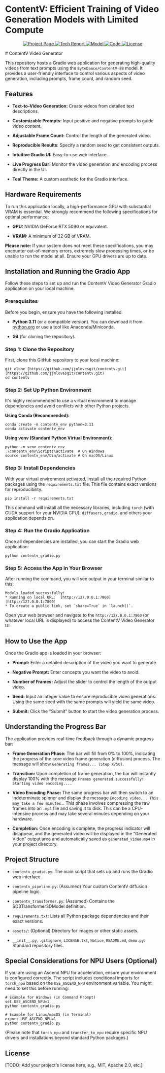 # ContentV: Efficient Training of Video Generation Models with Limited Compute

<div align="center">
<p align="center">
  <a href="https://contentv.github.io">
    <img
      src="https://img.shields.io/badge/Gallery-Project Page-0A66C2?logo=googlechrome&logoColor=blue"
      alt="Project Page"
    />
  </a>
  <a href='https://arxiv.org/abs/2506.05343'>
    <img
      src="https://img.shields.io/badge/Tech Report-ArXiv-red?logo=arxiv&logoColor=red"
      alt="Tech Report"
    />
  </a>
  <a href="https://huggingface.co/ByteDance/ContentV-8B">
    <img 
        src="https://img.shields.io/badge/HuggingFace-Model-yellow?logo=huggingface&logoColor=yellow" 
        alt="Model"
    />
  </a>
  <a href="https://github.com/bytedance/ContentV">
    <img 
        src="https://img.shields.io/badge/Code-GitHub-orange?logo=github&logoColor=white" 
        alt="Code"
    />
  </a>
  <a href="https://www.apache.org/licenses/LICENSE-2.0">
    <img
      src="https://img.shields.io/badge/License-Apache 2.0-5865F2?logo=apache&logoColor=purple"
      alt="License"
    />
  </a>
</p>
</div>
# ContentV Video Generator

This repository hosts a Gradio web application for generating high-quality videos from text prompts using the `ByteDance/ContentV-8B` model. It provides a user-friendly interface to control various aspects of video generation, including prompts, frame count, and random seed.

## Features

* **Text-to-Video Generation:** Create videos from detailed text descriptions.

* **Customizable Prompts:** Input positive and negative prompts to guide video content.

* **Adjustable Frame Count:** Control the length of the generated video.

* **Reproducible Results:** Specify a random seed to get consistent outputs.

* **Intuitive Gradio UI:** Easy-to-use web interface.

* **Live Progress Bar:** Monitor the video generation and encoding process directly in the UI.

* **Teal Theme:** A custom aesthetic for the Gradio interface.

## Hardware Requirements

To run this application locally, a high-performance GPU with substantial VRAM is essential. We strongly recommend the following specifications for optimal performance:

* **GPU:** NVIDIA GeForce RTX 5090 or equivalent.

* **VRAM:** A minimum of 32 GB of VRAM.

**Please note:** If your system does not meet these specifications, you may encounter out-of-memory errors, extremely slow processing times, or be unable to run the model at all. Ensure your GPU drivers are up to date.

## Installation and Running the Gradio App

Follow these steps to set up and run the ContentV Video Generator Gradio application on your local machine.

### Prerequisites

Before you begin, ensure you have the following installed:

* **Python 3.11** (or a compatible version). You can download it from [python.org](https://www.python.org/) or use a tool like Anaconda/Miniconda.

* **Git** (for cloning the repository).

### Step 1: Clone the Repository

First, clone this GitHub repository to your local machine:

```
git clone [https://github.com/jjmlovesgit/contentv.git](https://github.com/jjmlovesgit/contentv.git)
cd contentv

```

### Step 2: Set Up Python Environment

It's highly recommended to use a virtual environment to manage dependencies and avoid conflicts with other Python projects.

**Using Conda (Recommended):**

```
conda create -n contentv_env python=3.11
conda activate contentv_env

```

**Using venv (Standard Python Virtual Environment):**

```
python -m venv contentv_env
.\contentv_env\Scripts\activate  # On Windows
source contentv_env/bin/activate # On macOS/Linux

```

### Step 3: Install Dependencies

With your virtual environment activated, install all the required Python packages using the `requirements.txt` file. This file contains exact versions for reproducibility.

```
pip install -r requirements.txt

```

This command will install all the necessary libraries, including `torch` (with CUDA support for your NVIDIA GPU), `diffusers`, `gradio`, and others your application depends on.

### Step 4: Run the Gradio Application

Once all dependencies are installed, you can start the Gradio web application:

```
python contentv_gradio.py

```

### Step 5: Access the App in Your Browser

After running the command, you will see output in your terminal similar to this:

```
Models loaded successfully!
* Running on local URL:  [http://127.0.0.1:7860](http://127.0.0.1:7860)
* To create a public link, set `share=True` in `launch()`.

```

Open your web browser and navigate to the `http://127.0.0.1:7860` (or whatever local URL is displayed) to access the ContentV Video Generator UI.

## How to Use the App

Once the Gradio app is loaded in your browser:

* **Prompt:** Enter a detailed description of the video you want to generate.

* **Negative Prompt:** Enter concepts you want the video to avoid.

* **Number of Frames:** Adjust the slider to control the length of the output video.

* **Seed:** Input an integer value to ensure reproducible video generations. Using the same seed with the same prompts will yield the same video.

* **Submit:** Click the "Submit" button to start the video generation process.

## Understanding the Progress Bar

The application provides real-time feedback through a dynamic progress bar:

* **Frame Generation Phase:** The bar will fill from 0% to 100%, indicating the progress of the core video frame generation (diffusion) process. The message will show `Generating frames... (Step X/50)`.

* **Transition:** Upon completion of frame generation, the bar will instantly display 100% with the message `Frames generated successfully! Starting video encoding....`

* **Video Encoding Phase:** The same progress bar will then switch to an indeterminate spinner and display the message `Encoding video... This may take a few minutes.`. This phase involves compressing the raw frames into an `.mp4` file and saving it to disk. This can be a CPU-intensive process and may take several minutes depending on your hardware.

* **Completion:** Once encoding is complete, the progress indicator will disappear, and the generated video will be displayed in the "Generated Video" output area and automatically saved as `generated_video.mp4` in your project directory.

## Project Structure

* `contentv_gradio.py`: The main script that sets up and runs the Gradio web interface.

* `contentv_pipeline.py`: (Assumed) Your custom ContentV diffusion pipeline logic.

* `contentv_transformer.py`: (Assumed) Contains the SD3Transformer3DModel definition.

* `requirements.txt`: Lists all Python package dependencies and their exact versions.

* `assets/`: (Optional) Directory for images or other static assets.

* `__init__.py`, `.gitignore`, `LICENSE.txt`, `Notice`, `README.md`, `demo.py`: Standard repository files.

## Special Considerations for NPU Users (Optional)

If you are using an Ascend NPU for acceleration, ensure your environment is configured correctly. The script includes conditional imports for `torch_npu` based on the `USE_ASCEND_NPU` environment variable. You might need to set this before running:

```
# Example for Windows (in Command Prompt)
set USE_ASCEND_NPU=1
python contentv_gradio.py

# Example for Linux/macOS (in Terminal)
export USE_ASCEND_NPU=1
python contentv_gradio.py

```

(Please note that `torch_npu` and `transfer_to_npu` require specific NPU drivers and installations beyond standard Python packages.)

## License

\[TODO: Add your project's license here, e.g., MIT, Apache 2.0, etc.\]
